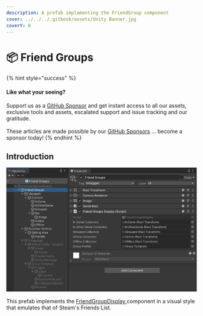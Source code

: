 ```yaml
---
description: A prefab implamenting the FriendGroup component
cover: ../../../.gitbook/assets/Unity Banner.jpg
coverY: 0
---
```


# 📦 Friend Groups

{% hint style="success" %}
#### Like what your seeing?

Support us as a [GitHub Sponsor](../../../where-to-buy/become-a-sponsor.md) and get instant access to all our assets, exclusive tools and assets, escalated support and issue tracking and our gratitude.\
\
These articles are made possible by our [GitHub Sponsors](../../../where-to-buy/become-a-sponsor.md) ... become a sponsor today!
{% endhint %}

## &#x20;Introduction

![](<../../../.gitbook/assets/image (175).png>)

This prefab implements the [FriendGroupDisplay ](../ui-components/friend-groups-display.md)component in a visual style that emulates that of Steam's Friends List.&#x20;
